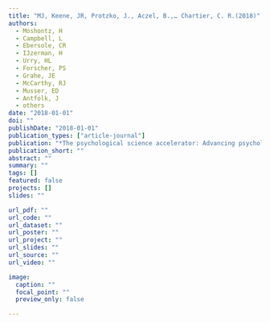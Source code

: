 ```yaml
---
title: "MJ, Keene, JR, Protzko, J., Aczel, B.,… Chartier, C. R.(2018)"
authors:
  - Moshontz, H
  - Campbell, L
  - Ebersole, CR
  - IJzerman, H
  - Urry, HL
  - Forscher, PS
  - Grahe, JE
  - McCarthy, RJ
  - Musser, ED
  - Antfolk, J
  - others
date: "2018-01-01"
doi: ""
publishDate: "2018-01-01"
publication_types: ["article-journal"]
publication: "*The psychological science accelerator: Advancing psychology through a distributed collaborative network. Advances in Methods and Practices in Psychological Science*"
publication_short: ""
abstract: ""
summary: ""
tags: []
featured: false
projects: []
slides: ""

url_pdf: ""
url_code: ""
url_dataset: ""
url_poster: ""
url_project: ""
url_slides: ""
url_source: ""
url_video: ""

image:
  caption: ""
  focal_point: ""
  preview_only: false

---
```

